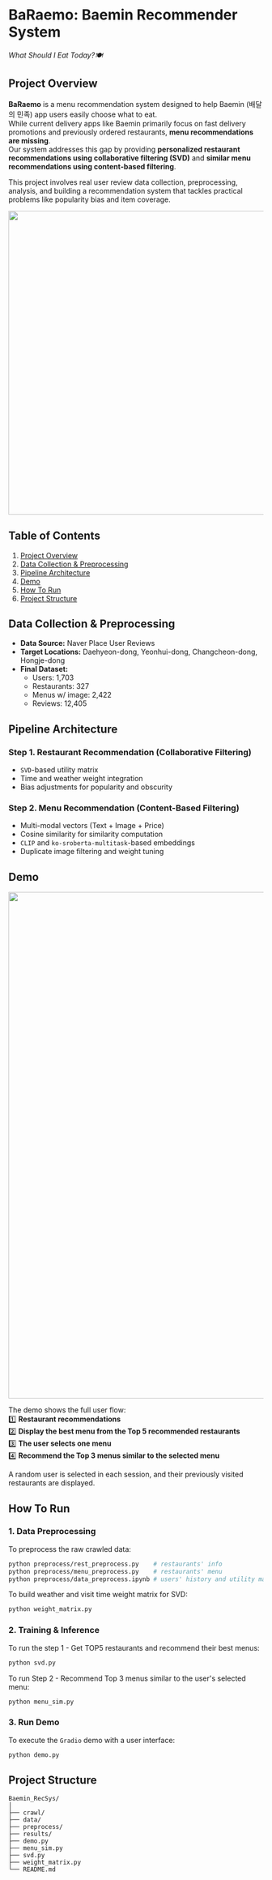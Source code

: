 # BaRaemo: Baemin Recommender System

*What Should I Eat Today?🍽️*

## Project Overview
**BaRaemo** is a menu recommendation system designed to help Baemin (배달의 민족) app users easily choose what to eat.  
While current delivery apps like Baemin primarily focus on fast delivery promotions and previously ordered restaurants, **menu recommendations are missing**.  
Our system addresses this gap by providing **personalized restaurant recommendations using collaborative filtering (SVD)** and **similar menu recommendations using content-based filtering**.

This project involves real user review data collection, preprocessing, analysis, and building a recommendation system that tackles practical problems like popularity bias and item coverage.

<p align="center">
  <img src="https://github.com/user-attachments/assets/0856620a-e9ec-478e-b653-c0570e20e5e3" width="600" />
</p>


## Table of Contents
1. [Project Overview](#project-overview)
2. [Data Collection & Preprocessing](#data-collection--preprocessing)
3. [Pipeline Architecture](#pipeline-architecture)
4. [Demo](#demo)
6. [How To Run](#how-to-run)
7. [Project Structure](#project-structure)




## Data Collection & Preprocessing
- **Data Source:** Naver Place User Reviews
- **Target Locations:** Daehyeon-dong, Yeonhui-dong, Changcheon-dong, Hongje-dong
- **Final Dataset:**
  - Users: 1,703
  - Restaurants: 327 
  - Menus w/ image: 2,422
  - Reviews: 12,405


## Pipeline Architecture

### Step 1. Restaurant Recommendation (Collaborative Filtering)
- `SVD`-based utility matrix
- Time and weather weight integration
- Bias adjustments for popularity and obscurity

### Step 2. Menu Recommendation (Content-Based Filtering)
- Multi-modal vectors (Text + Image + Price)
- Cosine similarity for similarity computation
- `CLIP` and `ko-sroberta-multitask`-based embeddings
- Duplicate image filtering and weight tuning



## Demo

<p align="center">
  <img src="demo.gif" width="1000" />
</p>


The demo shows the full user flow:  
1️⃣ **Restaurant recommendations**  
2️⃣ **Display the best menu from the Top 5 recommended restaurants**  
3️⃣ **The user selects one menu**  
4️⃣ **Recommend the Top 3 menus similar to the selected menu**

A random user is selected in each session, and their previously visited restaurants are displayed.




## How To Run

### 1. Data Preprocessing
To preprocess the raw crawled data:

```bash
python preprocess/rest_preprocess.py    # restaurants' info 
python preprocess/menu_preprocess.py    # restaurants' menu 
python preprocess/data_preprocess.ipynb # users' history and utility matrix for SVD 
```

To build weather and visit time weight matrix for SVD:
```bash
python weight_matrix.py
```

### 2. Training & Inference
To run the step 1 - Get TOP5 restaurants and recommend their best menus:
```bash
python svd.py
```

To run Step 2 - Recommend Top 3 menus similar to the user's selected menu:
```bash
python menu_sim.py
```

### 3. Run Demo
To execute the `Gradio` demo with a user interface:

```bash
python demo.py
```

## Project Structure

```
Baemin_RecSys/
│
├── crawl/                
├── data/                
├── preprocess/        
├── results/               
├── demo.py                
├── menu_sim.py         
├── svd.py               
├── weight_matrix.py     
└── README.md     
```
